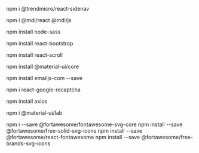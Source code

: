 <!-- Package de navegación lateral -->
npm i @trendmicro/react-sidenav
<!-- Usado para iconos https://materialdesignicons.com/ or https://dev.materialdesignicons.com/getting-started/react -->
npm i @mdi/react @mdi/js
<!-- to use files scss. npm install node-sass@4.14.1 this versión is more compatible -->
npm install node-sass 
<!-- to use bootstrap -->
npm install react-bootstrap 
<!-- It's necessary for moving between sections -->
npm install react-scroll
<!-- to use material UI-->
npm install @material-ui/core
<!-- to use email service without server back -->
npm install emailjs-com --save
<!-- To avoid access to robots and validate that access a person -->
npm i react-google-recaptcha
<!-- Para realizar peticiones HTTP -->
npm install axios
<!-- to use material UI lab-->
npm i @material-ui/lab
<!--  -->
npm i --save @fortawesome/fontawesome-svg-core
npm install --save @fortawesome/free-solid-svg-icons
npm install --save @fortawesome/react-fontawesome
npm install --save @fortawesome/free-brands-svg-icons